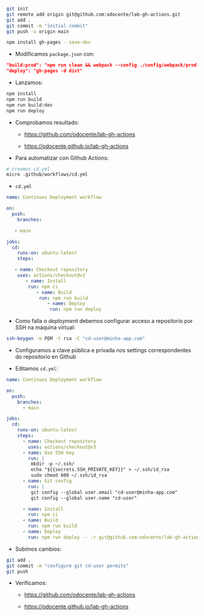 ```bash
git init
git remote add origin git@github.com:odocente/lab-gh-actions.git
git add .
git commit -m "initial commit"
git push -u origin main

npm install gh-pages --save-dev
```

- Modificamos `package.json` con: 

```json
"build:prod": "npm run clean && webpack --config ./config/webpack/prod.js",
"deploy": "gh-pages -d dist"
```

- Lanzamos: 

```bash
npm install
npm run build
npm run build:dev
npm run deploy
```

- Comprobamos resultado: 

	- https://github.com/odocente/lab-gh-actions

	- https://odocente.github.io/lab-gh-actions

- Para automatizar con Github Actions: 

```bash
# creamos cd.yml
micro .github/workflows/cd.yml
```

- `cd.yml`

```yml
name: Continuos Deployment workflow

on:
  push:
    branches:

   - main

jobs:
  cd:
    runs-on: ubuntu-latest
    steps:

   - name: Checkout repository
	uses: actions/checkout@v3
	   - name: Install
		run: npm ci
		   - name: Build
			run: npm run build
			   - name: Deploy
				run: npm run deploy
```

- Como falla o *deployment* debemos configurar acceso a repositorio por SSH na máquina virtual: 

```bash
ssh-keygen -m PEM -t rsa -C "cd-user@minha-app.com"
```

- Configuramos a clave pública e privada nos settings correspondentes do repositorio en Github

- Editamos `cd.yml`:

```yml
name: Continuos Deployment workflow

on:
  push:
    branches:
      - main

jobs:
  cd:
    runs-on: ubuntu-latest
    steps:
      - name: Checkout repository
        uses: actions/checkout@v3
      - name: Use SSH key
        run: |
         mkdir -p ~/.ssh/
         echo "${{secrets.SSH_PRIVATE_KEY}}" > ~/.ssh/id_rsa
         sudo chmod 600 ~/.ssh/id_rsa
      - name: Git config
        run: |
         git config --global user.email "cd-user@minha-app.com"
         git config --global user.name "cd-user"

      - name: Install
        run: npm ci
      - name: Build
        run: npm run build
      - name: Deploy
        run: npm run deploy -- -r git@github.com:odocente/lab-gh-actions.git
```

- Subimos cambios: 

```bash
git add .
git commit -m "configure git cd-user permits"
git push
```

- Verificamos: 

	- https://github.com/odocente/lab-gh-actions

	- https://odocente.github.io/lab-gh-actions
